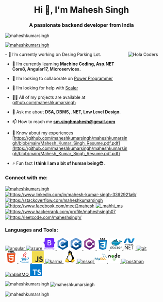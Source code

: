 <h1 align="center">Hi 👋, I'm Mahesh Singh</h1>
<h3 align="center">A passionate backend developer from India</h3>

<p align="left"> <img src="https://komarev.com/ghpvc/?username=maheshkumarsingh&label=Profile%20views&color=0e75b6&style=flat](https://github.com/maheshkumarsingh/maheshkumarsingh/blob/main/developer.gif)" alt="maheshkumarsingh" /> </p>

<p align="left"> <a href="https://github.com/ryo-ma/github-profile-trophy"><img src="https://github-profile-trophy.vercel.app/?username=maheshkumarsingh" alt="maheshkumarsingh" /></a> </p>
<img align="right" src="https://github.com/vivekweb2013/vivekweb2013/raw/main/developer.gif" alt="Hola Coders" height="350" style="max-width: 100%; display: inline-block;" data-target="animated-image.originalImage">
- 🔭 I’m currently working on Desing Parking Lot.

- 🌱 I’m currently learning **Machine Coding, Asp.NET Core8, Angular17, Microservices.**

- 👯 I’m looking to collaborate on [Power Programmer](https://www.infosys.com/careers/power-programmers.html)

- 🤝 I’m looking for help with [Scaler](https://www.scaler.com/academy/mentee-dashboard/todos)

- 👨‍💻 All of my projects are available at [github.com/maheshkumarsingh](github.com/maheshkumarsingh)

- 💬 Ask me about **DSA, DBMS, .NET, Low Level Design.**

- 📫 How to reach me **sm.singhmahesh@gmail.com**

- 📄 Know about my experiences [https://github.com/maheshkumarsingh/maheshkumarsingh/blob/main/Mahesh_Kumar_Singh_Resume.pdf.pdf](https://github.com/maheshkumarsingh/maheshkumarsingh/blob/main/Mahesh_Kumar_Singh_Resume.pdf.pdf)

- ⚡ Fun fact **I think I am a bit of human being😎.**

<!--### Blogs posts-->
<!-- BLOG-POST-LIST:START -->
<!-- BLOG-POST-LIST:END -->
<h3 align="left">Connect with me:</h3>
<p align="left">
<a href="https://dev.to/maheshkumarsingh" target="blank"><img align="center" src="https://raw.githubusercontent.com/rahuldkjain/github-profile-readme-generator/master/src/images/icons/Social/devto.svg" alt="maheshkumarsingh" height="30" width="40" /></a>
<a href="https://linkedin.com/in/https://www.linkedin.com/in/mahesh-kumar-singh-3362921a6/" target="blank"><img align="center" src="https://raw.githubusercontent.com/rahuldkjain/github-profile-readme-generator/master/src/images/icons/Social/linked-in-alt.svg" alt="https://www.linkedin.com/in/mahesh-kumar-singh-3362921a6/" height="30" width="40" /></a>
<a href="https://stackoverflow.com/users/https://stackoverflow.com/maheshkumarsingh" target="blank"><img align="center" src="https://raw.githubusercontent.com/rahuldkjain/github-profile-readme-generator/master/src/images/icons/Social/stack-overflow.svg" alt="https://stackoverflow.com/maheshkumarsingh" height="30" width="40" /></a>
<a href="https://fb.com/https://www.facebook.com/meet2mahesh" target="blank"><img align="center" src="https://raw.githubusercontent.com/rahuldkjain/github-profile-readme-generator/master/src/images/icons/Social/facebook.svg" alt="https://www.facebook.com/meet2mahesh" height="30" width="40" /></a>
<a href="https://instagram.com/_mahhi_ms" target="blank"><img align="center" src="https://raw.githubusercontent.com/rahuldkjain/github-profile-readme-generator/master/src/images/icons/Social/instagram.svg" alt="_mahhi_ms" height="30" width="40" /></a>
<a href="https://www.hackerrank.com/https://www.hackerrank.com/profile/maheshsingh07" target="blank"><img align="center" src="https://raw.githubusercontent.com/rahuldkjain/github-profile-readme-generator/master/src/images/icons/Social/hackerrank.svg" alt="https://www.hackerrank.com/profile/maheshsingh07" height="30" width="40" /></a>
<a href="https://www.leetcode.com/https://leetcode.com/maheshsingh/" target="blank"><img align="center" src="https://raw.githubusercontent.com/rahuldkjain/github-profile-readme-generator/master/src/images/icons/Social/leet-code.svg" alt="https://leetcode.com/maheshsingh/" height="30" width="40" /></a>
</p>

<h3 align="left">Languages and Tools:</h3>
<p align="left"> <a href="https://angular.io" target="_blank" rel="noreferrer"> <img src="https://angular.io/assets/images/logos/angular/angular.svg" alt="angular" width="40" height="40"/> </a> <a href="https://azure.microsoft.com/en-in/" target="_blank" rel="noreferrer"> <img src="https://www.vectorlogo.zone/logos/microsoft_azure/microsoft_azure-icon.svg" alt="azure" width="40" height="40"/> </a> <a href="https://getbootstrap.com" target="_blank" rel="noreferrer"> <img src="https://raw.githubusercontent.com/devicons/devicon/master/icons/bootstrap/bootstrap-plain-wordmark.svg" alt="bootstrap" width="40" height="40"/> </a> <a href="https://www.cprogramming.com/" target="_blank" rel="noreferrer"> <img src="https://raw.githubusercontent.com/devicons/devicon/master/icons/c/c-original.svg" alt="c" width="40" height="40"/> </a> <a href="https://www.w3schools.com/cpp/" target="_blank" rel="noreferrer"> <img src="https://raw.githubusercontent.com/devicons/devicon/master/icons/cplusplus/cplusplus-original.svg" alt="cplusplus" width="40" height="40"/> </a> <a href="https://www.w3schools.com/cs/" target="_blank" rel="noreferrer"> <img src="https://raw.githubusercontent.com/devicons/devicon/master/icons/csharp/csharp-original.svg" alt="csharp" width="40" height="40"/> </a> <a href="https://www.w3schools.com/css/" target="_blank" rel="noreferrer"> <img src="https://raw.githubusercontent.com/devicons/devicon/master/icons/css3/css3-original-wordmark.svg" alt="css3" width="40" height="40"/> </a> <a href="https://www.docker.com/" target="_blank" rel="noreferrer"> <img src="https://raw.githubusercontent.com/devicons/devicon/master/icons/docker/docker-original-wordmark.svg" alt="docker" width="40" height="40"/> </a> <a href="https://dotnet.microsoft.com/" target="_blank" rel="noreferrer"> <img src="https://raw.githubusercontent.com/devicons/devicon/master/icons/dot-net/dot-net-original-wordmark.svg" alt="dotnet" width="40" height="40"/> </a> <a href="https://git-scm.com/" target="_blank" rel="noreferrer"> <img src="https://www.vectorlogo.zone/logos/git-scm/git-scm-icon.svg" alt="git" width="40" height="40"/> </a> <a href="https://www.w3.org/html/" target="_blank" rel="noreferrer"> <img src="https://raw.githubusercontent.com/devicons/devicon/master/icons/html5/html5-original-wordmark.svg" alt="html5" width="40" height="40"/> </a> <a href="https://www.java.com" target="_blank" rel="noreferrer"> <img src="https://raw.githubusercontent.com/devicons/devicon/master/icons/java/java-original.svg" alt="java" width="40" height="40"/> </a> <a href="https://developer.mozilla.org/en-US/docs/Web/JavaScript" target="_blank" rel="noreferrer"> <img src="https://raw.githubusercontent.com/devicons/devicon/master/icons/javascript/javascript-original.svg" alt="javascript" width="40" height="40"/> </a> <a href="https://karma-runner.github.io/latest/index.html" target="_blank" rel="noreferrer"> <img src="https://raw.githubusercontent.com/detain/svg-logos/780f25886640cef088af994181646db2f6b1a3f8/svg/karma.svg" alt="karma" width="40" height="40"/> </a> <a href="https://www.linux.org/" target="_blank" rel="noreferrer"> <img src="https://raw.githubusercontent.com/devicons/devicon/master/icons/linux/linux-original.svg" alt="linux" width="40" height="40"/> </a> <a href="https://www.microsoft.com/en-us/sql-server" target="_blank" rel="noreferrer"> <img src="https://www.svgrepo.com/show/303229/microsoft-sql-server-logo.svg" alt="mssql" width="40" height="40"/> </a> <a href="https://www.mysql.com/" target="_blank" rel="noreferrer"> <img src="https://raw.githubusercontent.com/devicons/devicon/master/icons/mysql/mysql-original-wordmark.svg" alt="mysql" width="40" height="40"/> </a> <a href="https://nodejs.org" target="_blank" rel="noreferrer"> <img src="https://raw.githubusercontent.com/devicons/devicon/master/icons/nodejs/nodejs-original-wordmark.svg" alt="nodejs" width="40" height="40"/> </a> <a href="https://postman.com" target="_blank" rel="noreferrer"> <img src="https://www.vectorlogo.zone/logos/getpostman/getpostman-icon.svg" alt="postman" width="40" height="40"/> </a> <a href="https://www.rabbitmq.com" target="_blank" rel="noreferrer"> <img src="https://www.vectorlogo.zone/logos/rabbitmq/rabbitmq-icon.svg" alt="rabbitMQ" width="40" height="40"/> </a> <a href="https://www.typescriptlang.org/" target="_blank" rel="noreferrer"> <img src="https://raw.githubusercontent.com/devicons/devicon/master/icons/typescript/typescript-original.svg" alt="typescript" width="40" height="40"/> </a> </p>

<p><img align="left" src="https://github-readme-stats.vercel.app/api/top-langs?username=maheshkumarsingh&show_icons=true&locale=en&layout=compact" alt="maheshkumarsingh" /></p>

<p>&nbsp;<img align="center" src="https://github-readme-stats.vercel.app/api?username=maheshkumarsingh&show_icons=true&locale=en" alt="maheshkumarsingh" /></p>

<p><img align="center" src="https://github-readme-streak-stats.herokuapp.com/?user=maheshkumarsingh&" alt="maheshkumarsingh" /></p>
